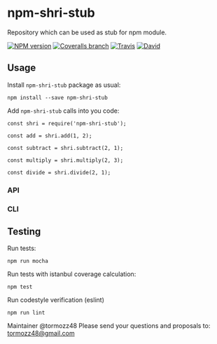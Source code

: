 # npm-shri-stub

Repository which can be used as stub for npm module.

[![NPM version](http://img.shields.io/npm/v/npm-shri-stub.svg?style=flat)](http://www.npmjs.org/package/npm-shri-stub)
[![Coveralls branch](https://img.shields.io/coveralls/tormozz48/npm-shri-stub/master.svg)](https://coveralls.io/r/tormozz48/npm-shri-stub?branch=master)
[![Travis](https://img.shields.io/travis/tormozz48/npm-shri-stub.svg)](https://travis-ci.org/tormozz48/npm-shri-stub)
[![David](https://img.shields.io/david/tormozz48/npm-shri-stub.svg)](https://david-dm.org/tormozz48/npm-shri-stub)

## Usage

Install `npm-shri-stub` package as usual:
```
npm install --save npm-shri-stub
```

Add `npm-shri-stub` calls into you code:
```
const shri = require('npm-shri-stub');

const add = shri.add(1, 2);

const subtract = shri.subtract(2, 1);

const multiply = shri.multiply(2, 3);

const divide = shri.divide(2, 1);
```

### API

### CLI

## Testing

Run tests:
```
npm run mocha
```

Run tests with istanbul coverage calculation:
```
npm test
```

Run codestyle verification (eslint)
```
npm run lint
```

Maintainer @tormozz48
Please send your questions and proposals to: tormozz48@gmail.com
